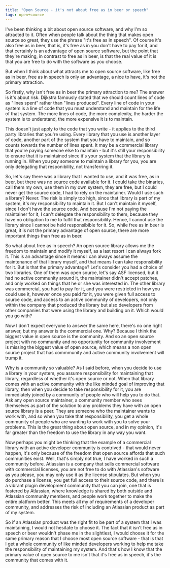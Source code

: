 ```yaml
---
title: "Open Source - it's not about free as in beer or speech"
tags: open+source
---
```


I've been thinking a bit about open source software, and why I'm so attracted to it.  Often when people talk about the thing that makes open source so great, they use the phrase "it's free as in speech".  Of course it's also free as in beer, that is, it's free as in you don't have to pay for it, and that certainly is an advantage of open source software, but the point that they're making, in contrast to free as in beer, is that the real value of it is that you are free to do with the software as you choose.

But when I think about what attracts me to open source software, like free as in beer, free as in speech is only an advantage, a nice to have, it's not the primary attraction.

So firstly, why isn't free as in beer the primary attraction to me?  The answer is it's about risk.  Dijkstra famously stated that we should count lines of code as "lines spent" rather than "lines produced".  Every line of code in your system is a line of code that you must understand and maintain for the life of that system.  The more lines of code, the more complexity, the harder the system is to understand, the more expensive it is to maintain.

This doesn't just apply to the code that you write - it applies to the third party libraries that you're using.  Every library that you use is another layer of code, another part of the system that you have to maintain, and so counts towards the number of lines spent.  It may be a commercial library that you're paying someone else to maintain - but it's still your responsibility to ensure that it is maintained since it's your system that the library is running in.  When you pay someone to maintain a library for you, you are only delegating that responibility, not transferring it.

So, let's say there was a library that I wanted to use, and it was free, as in beer, but there was no source code available for it.  I could take the binaries, call them my own, use them in my own system, they are free, but I could never get the source code, I had to rely on the maintainer.  Would I use such a library?  Never.  The risk is simply too high, since that library is part of my system, it's my responsibility to maintain it.  But I can't maintain it myself, since I don't have the source code.  And because I'm not paying the maintainer for it, I can't delegate the responsibility to them, because they have no obligation to me to fulfil that responsibility.  Hence, I cannot use the library since I cannot be held responsibible for it.  So, while free as in beer is great, it is not the primary advantage of open source, there are more important things than free as in beer.

So what about free as in speech?  An open source library allows me the freedom to maintain and modify it myself, as a last resort I can always fork it.  This is an advantage since it means I can always assume the maintenance of that library myself, and that means I can take responsibility for it.  But is that the primary advantage?  Let's consider you had a choice of two libraries.  One of them was open source, let's say ASF licensed, but it had no active community around it, the maintainer didn't accept patches, and only worked on things that he or she was interested in.  The other library was commercial, you had to pay for it, and you were restricted in how you could use it, however once you paid for it, you were given full access to source code, and access to an active community of developers, not only within the company that produced the library but also developers from other companies that were using the library and building on it.  Which would you go with?

Now I don't expect everyone to answer the same here, there's no one right answer, but my answer is the commercial one.  Why?  Because I think the biggest value in open source is the community.  And so an open source project with no community and no opportunity for community involvement is missing the biggest value of open source, which means a non open source project that has commmunity and active community involvement will trump it.

Why is a community so valuable?  As I said before, when you decide to use a library in your system, you assume responsibility for maintaining that library, regardless of whether it's open source or not.  When that library comes with an active community with the like minded goal of improving that library, then when you decide to take responsibility for it, you are immediately joined by a community of people who will help you to do that.  Ask any open source maintainer, a community member who sees themselves as part of the solution to any problems they have with an open source library is a peer.  They are someone who the maintainer wants to work with, and so when you take that responsibility, you get a whole community of people who are wanting to work with you to solve your problems.  This is the great thing about open source, and in my opinion, it's far greater than the freedom to use the library in any way you want.

Now perhaps you might be thinking that the example of a commercial library with an active developer community is contrived - that would never happen, it's only because of the freedom that open source affords that such communities exist.  Well, that's simply not true, I have worked in such a community before.  Atlassian is a company that sells commercial software with commercial licenses, you are not free to do with Atlassian's software as you please, you may only use it as the license stipulates.  But when you do purchase a license, you get full access to their source code, and there is a vibrant plugin development community that you can join, one that is fostered by Atlassian, where knowledge is shared by both outside and Atlassian community members, and people work together to make the entire platform better.  This meets all my of requirements of a developer community, and addresses the risk of including an Atlassian product as part of my system.

So if an Atlassian product was the right fit to be part of a system that I was maintaining, I would not hesitate to choose it.  The fact that it isn't free as in speech or beer wouldn't phase me in the slightlest, I would choose it for the same primary reason that I choose most open source software - that is that I get a whole community of like minded developers working to help me take the responsibility of maintaining my system.  And that's how I know that the primary value of open source to me isn't that it's free as in speech, it's the community that comes with it.
